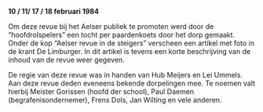 **10 / 11/ 17 / 18 februari 1984**

Om deze revue bij het Aelser publiek te promoten werd door de “hoofdrolspelers”  een tocht per paardenkoets door het dorp gemaakt. Onder de kop “Aelser revue in de steigers” verscheen een artikel met foto in de krant De Limburger. In dit artikel is tevens een korte beschrijving van de inhoud van de revue weer gegeven.

De regie van deze revue was in handen van Hub Meijers en Lei Ummels. Aan deze revue deden eveneens bekende dorpelingen mee. Te noemen valt hierbij Meister Gorissen (hoofd der school), Paul Daemen (begrafenisondernemer), Frens Dols, Jan Wilting en vele anderen.
